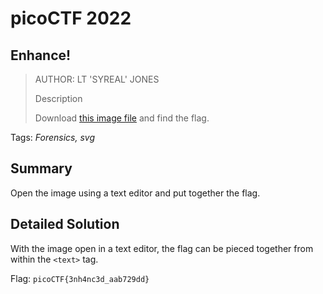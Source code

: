 # picoCTF 2022
## Enhance!

> AUTHOR: LT 'SYREAL' JONES
>
> Description
>
> Download [this image file](https://github.com/03npan/ctf-write-ups/blob/main/picoctf_2022/forensics/enhance/drawing.flag.svg) and find the flag.

Tags: *Forensics, svg*

## Summary

Open the image using a text editor and put together the flag.

## Detailed Solution

With the image open in a text editor, the flag can be pieced together from within the `<text>` tag.

Flag: `picoCTF{3nh4nc3d_aab729dd}`